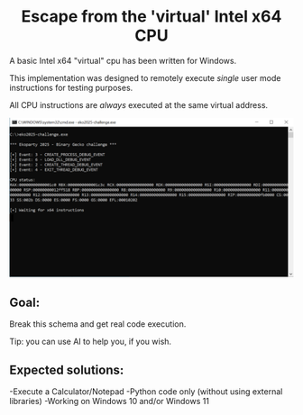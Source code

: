 <h1 align="center">Escape from the 'virtual' Intel x64 CPU</h1>

A basic Intel x64 "virtual" cpu has been written for Windows.

This implementation was designed to remotely execute *single* user mode instructions for testing purposes.

All CPU instructions are *always* executed at the same virtual address.

![Image 1](image.png)

## Goal:
Break this schema and get real code execution.

Tip: you can use AI to help you, if you wish.  

## Expected solutions:
-Execute a Calculator/Notepad
-Python code only (without using external libraries)
-Working on Windows 10 and/or Windows 11

